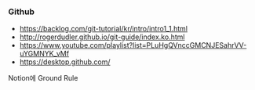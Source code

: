 ### Github
- https://backlog.com/git-tutorial/kr/intro/intro1_1.html
- http://rogerdudler.github.io/git-guide/index.ko.html
- https://www.youtube.com/playlist?list=PLuHgQVnccGMCNJESahrVV-uYGMNYK_vMf
- https://desktop.github.com/

Notion에 Ground Rule
